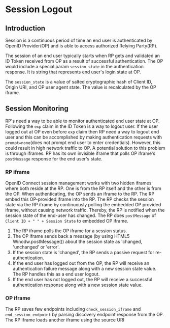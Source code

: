 # Session Logout

## Introduction

Session is a continuous period of time an end user is authenticated by OpenID Provider(OP) and is able to access authorized Relying Party(RP).

The session of an end user typically starts when RP gets and validated an ID Token received from OP as a result of successful authentication. The OP would include a special param `session_state` in the authentication response. It is string that represents end user's login state at OP.

The `session_state` is a value of salted cryptographic hash of Client ID, Origin URI, and OP user agent state. The value is recalculated by the OP iframe.

## Session Monitoring

RP's need a way to be able to monitor authenticated end user state at OP. Following the `exp` claim in the ID Token is a way to logout user. If the user logged out at OP even before `exp` claim then RP need a way to logout end user and this can be accomplished by making authentication requests with `prompt=none`(does not prompt end user to enter credentials). However, this could result in high network traffic to OP. A potential solution to this problem is through iframes. RP has its own invisible iframe that polls OP iframe's `postMessage` response for the end user's state.



### RP iframe

OpenID Connect session management works with two hidden iframes where both reside at the RP. One is from the RP itself and the other is from the OP. When authenticating, the OP sends an iframe to the RP. The RP embed this OP-provided iframe into the RP. The RP checks the session state via the RP iframe by continuously polling the embedded OP provided iframe, without causing network traffic. Thereby, the RP is notified when the session state of the end-user has changed. The RP does `postMessage` of `Client ID + " " + Session State` to embedded OP iframe. 

1. The RP iframe polls the OP iframe for a session status.
1. The OP iframe sends back a message (by using HTML5 Winodw.postMessage()) about the session state as 'changed, 'unchanged' or 'error'.
1. If the session state is 'changed', the RP sends a passive request for re-authentication.
1. If the end user has logged out from the OP, the RP will receive an authentication failure message along with a new session state value. The RP handles this as a end user logout.
1. If the end user has not logged out, the RP will receive a successful authentication response along with a new session state value.
### OP iframe

The RP saves few endpoints including `check_session_iframe` and `end_session_endpoint` by parsing discovery endpoint response from the OP. The RP iframe loads another iframe using the source URI